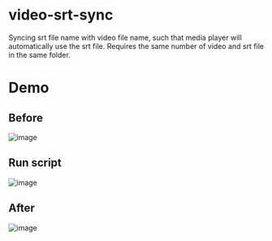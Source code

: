 # video-srt-sync
Syncing srt file name with video file name, such that media player will automatically use the srt file. Requires the same number of video and srt file in the same folder.
# Demo
## Before
![image](https://user-images.githubusercontent.com/74093833/185400734-06fad88e-12e3-4582-834b-98a997741d3e.png)
## Run script
![image](https://user-images.githubusercontent.com/74093833/185400952-a1eb523b-5b6f-4272-aa8f-05fe96f75e0a.png)
## After
![image](https://user-images.githubusercontent.com/74093833/185401046-90e9e664-6efb-423e-b812-c2de1647893e.png)
